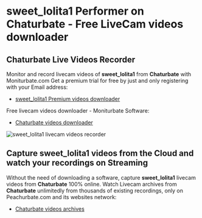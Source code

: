 # sweet_lolita1 Performer on Chaturbate - Free LiveCam videos downloader

## Chaturbate Live Videos Recorder

Monitor and record livecam videos of **sweet_lolita1** from **Chaturbate** with Moniturbate.com
Get a premium trial for free by just and only registering with your Email address:
* [sweet_lolita1 Premium videos downloader](https://moniturbate.com/request-demo-licence-key.html)

Free livecam videos downloader - Moniturbate Software:
* [Chaturbate videos downloader](https://moniturbate.com/moniturbate-download-software.html)

![sweet_lolita1 livecam videos recorder](https://peachurnet.com/templates/moniturbate-software.png)


## Capture sweet_lolita1 videos from the Cloud and watch your recordings on Streaming

Without the need of downloading a software, capture **sweet_lolita1** livecam videos from **Chaturbate** 100% online.
Watch Livecam archives from **Chaturbate** unlimitedly from thousands of existing recordings, only on Peachurbate.com and its websites network:
* [Chaturbate videos archives](https://peachurnet.com/)